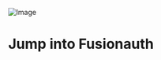 ![Image](https://cdn.prod.website-files.com/617b1b1f42c1da41aeae3413/6573599a9ea8c6ccef655afd_primary-logo.png)

# Jump into Fusionauth
